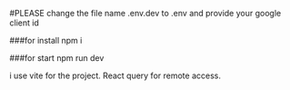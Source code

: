 #PLEASE change the file name .env.dev to .env and provide your google client id

###for install
npm i

###for start
npm run dev

i use vite for the project. React query for remote access.
